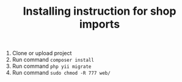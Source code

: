 <p align="center">
    <a href="https://github.com/yiisoft" target="_blank">
   </a>
    <h1 align="center">Installing instruction for shop imports</h1>
    <br>
</p>

1. Clone or upload project
2. Run command `composer install`
3. Run command `php yii migrate`
4. Run command `sudo chmod -R 777 web/`
